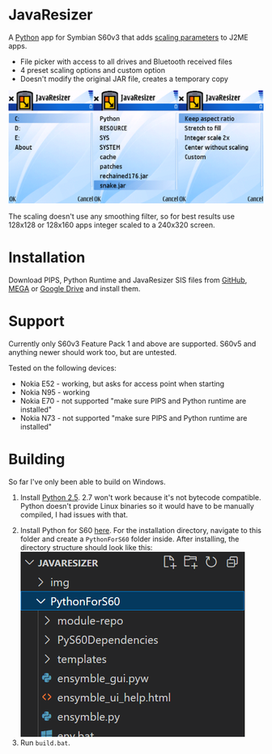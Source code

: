 # JavaResizer
A [Python](https://web.archive.org/web/20090209230321/http://wiki.forum.nokia.com/index.php/Category:Python) app for Symbian S60v3 that adds [scaling parameters](https://github.com/Nokia64/J2ME-phone-quirks/blob/main/vendor-specific-MIDlet-attributes.md#series-60) to J2ME apps.

* File picker with access to all drives and Bluetooth received files
* 4 preset scaling options and custom option
* Doesn't modify the original JAR file, creates a temporary copy

![](img/screenshot.png)

The scaling doesn't use any smoothing filter, so for best results use 128x128 or 128x160 apps integer scaled to a 240x320 screen.

# Installation
Download PIPS, Python Runtime and JavaResizer SIS files from [GitHub](https://github.com/gtrxAC/JavaResizer/releases), [MEGA](https://mega.nz/folder/W5kmiTgR#adn6KNHKtCjlaWaMYNOBKQ) or [Google Drive](https://drive.google.com/drive/folders/1tCJ91m3OA5OndPLx4Pih4iNN1xnPKkHh?usp=sharing) and install them.

# Support
Currently only S60v3 Feature Pack 1 and above are supported. S60v5 and anything newer should work too, but are untested.

Tested on the following devices:
* Nokia E52 - working, but asks for access point when starting
* Nokia N95 - working
* Nokia E70 - not supported "make sure PIPS and Python runtime are installed"
* Nokia N73 - not supported "make sure PIPS and Python runtime are installed"

# Building
So far I've only been able to build on Windows.
1. Install [Python 2.5](https://www.python.org/downloads/release/python-254/). 2.7 won't work because it's not bytecode compatible. Python doesn't provide Linux binaries so it would have to be manually compiled, I had issues with that.
<!-- 2. Download Python for S60 [here](https://web.archive.org/web/20210506205822/https://garage.maemo.org/frs/download.php/7486/PythonForS60_2.0.0.tar.gz) and extract it to this directory. -->
2. Install Python for S60 [here](https://web.archive.org/web/20200927123819/https://garage.maemo.org/frs/download.php/7485/PythonForS60_2.0.0_Setup.exe). For the installation directory, navigate to this folder and create a `PythonForS60` folder inside. After installing, the directory structure should look like this:
![](img/install.png)
3. Run `build.bat`.